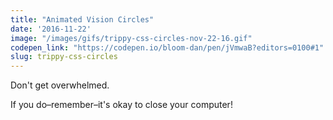 ```yaml
---
title: "Animated Vision Circles"
date: '2016-11-22'
image: "/images/gifs/trippy-css-circles-nov-22-16.gif"
codepen_link: "https://codepen.io/bloom-dan/pen/jVmwaB?editors=0100#1"
slug: trippy-css-circles
---
```


Don't get overwhelmed.

If you do–remember–it's okay to close your computer!
